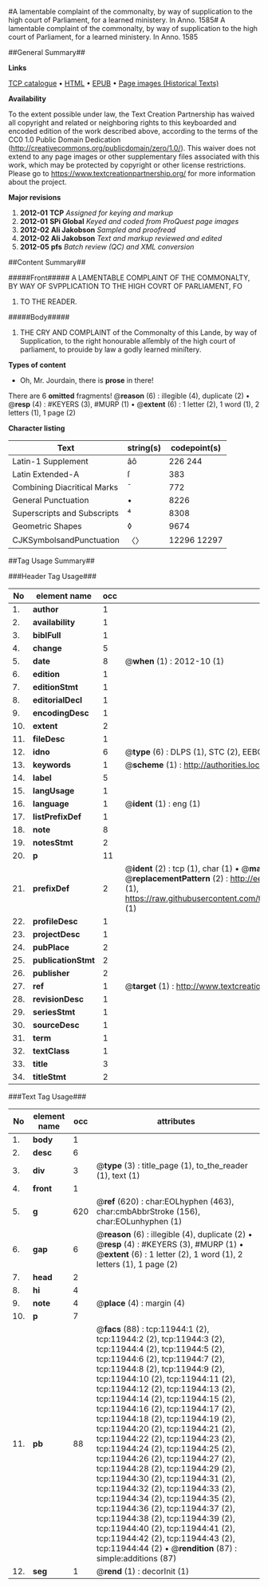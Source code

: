 #A lamentable complaint of the commonalty, by way of supplication to the high court of Parliament, for a learned ministery. In Anno. 1585#
A lamentable complaint of the commonalty, by way of supplication to the high court of Parliament, for a learned ministery. In Anno. 1585

##General Summary##

**Links**

[TCP catalogue](http://www.ota.ox.ac.uk/tcp/)  • 
[HTML](http://tei.it.ox.ac.uk/tcp/Texts-HTML/free/A21/A21422.html)  • 
[EPUB](http://tei.it.ox.ac.uk/tcp/Texts-EPUB/free/A21/A21422.epub) • 
[Page images (Historical Texts)](https://historicaltexts.jisc.ac.uk/eebo-99846945e)

**Availability**

To the extent possible under law, the Text Creation Partnership has waived all copyright and related or neighboring rights to this keyboarded and encoded edition of the work described above, according to the terms of the CC0 1.0 Public Domain Dedication (http://creativecommons.org/publicdomain/zero/1.0/). This waiver does not extend to any page images or other supplementary files associated with this work, which may be protected by copyright or other license restrictions. Please go to https://www.textcreationpartnership.org/ for more information about the project.

**Major revisions**

1. __2012-01__ __TCP__ *Assigned for keying and markup*
1. __2012-01__ __SPi Global__ *Keyed and coded from ProQuest page images*
1. __2012-02__ __Ali Jakobson__ *Sampled and proofread*
1. __2012-02__ __Ali Jakobson__ *Text and markup reviewed and edited*
1. __2012-05__ __pfs__ *Batch review (QC) and XML conversion*

##Content Summary##

#####Front#####
A LAMENTABLE COMPLAINT OF THE COMMONALTY, BY WAY OF SVPPLICATION TO THE HIGH COVRT OF PARLIAMENT, FO
1. TO THE READER.

#####Body#####

1. THE CRY AND COMPLAINT of the Commonalty of this Lande, by way of Supplication, to the right honourable aſſembly of the high court of parliament, to prouide by law a godly learned miniſtery.

**Types of content**

  * Oh, Mr. Jourdain, there is **prose** in there!

There are 6 **omitted** fragments! 
 @__reason__ (6) : illegible (4), duplicate (2)  •  @__resp__ (4) : #KEYERS (3), #MURP (1)  •  @__extent__ (6) : 1 letter (2), 1 word (1), 2 letters (1), 1 page (2)

**Character listing**


|Text|string(s)|codepoint(s)|
|---|---|---|
|Latin-1 Supplement|âô|226 244|
|Latin Extended-A|ſ|383|
|Combining             Diacritical Marks|̄|772|
|General Punctuation|•|8226|
|Superscripts             and Subscripts|⁴|8308|
|Geometric Shapes|◊|9674|
|CJKSymbolsandPunctuation|〈〉|12296 12297|

##Tag Usage Summary##

###Header Tag Usage###

|No|element name|occ|attributes|
|---|---|---|---|
|1.|__author__|1||
|2.|__availability__|1||
|3.|__biblFull__|1||
|4.|__change__|5||
|5.|__date__|8| @__when__ (1) : 2012-10 (1)|
|6.|__edition__|1||
|7.|__editionStmt__|1||
|8.|__editorialDecl__|1||
|9.|__encodingDesc__|1||
|10.|__extent__|2||
|11.|__fileDesc__|1||
|12.|__idno__|6| @__type__ (6) : DLPS (1), STC (2), EEBO-CITATION (1), PROQUEST (1), VID (1)|
|13.|__keywords__|1| @__scheme__ (1) : http://authorities.loc.gov/ (1)|
|14.|__label__|5||
|15.|__langUsage__|1||
|16.|__language__|1| @__ident__ (1) : eng (1)|
|17.|__listPrefixDef__|1||
|18.|__note__|8||
|19.|__notesStmt__|2||
|20.|__p__|11||
|21.|__prefixDef__|2| @__ident__ (2) : tcp (1), char (1)  •  @__matchPattern__ (2) : ([0-9\-]+):([0-9IVX]+) (1), (.+) (1)  •  @__replacementPattern__ (2) : http://eebo.chadwyck.com/downloadtiff?vid=$1&page=$2 (1), https://raw.githubusercontent.com/textcreationpartnership/Texts/master/tcpchars.xml#$1 (1)|
|22.|__profileDesc__|1||
|23.|__projectDesc__|1||
|24.|__pubPlace__|2||
|25.|__publicationStmt__|2||
|26.|__publisher__|2||
|27.|__ref__|1| @__target__ (1) : http://www.textcreationpartnership.org/docs/. (1)|
|28.|__revisionDesc__|1||
|29.|__seriesStmt__|1||
|30.|__sourceDesc__|1||
|31.|__term__|1||
|32.|__textClass__|1||
|33.|__title__|3||
|34.|__titleStmt__|2||


###Text Tag Usage###

|No|element name|occ|attributes|
|---|---|---|---|
|1.|__body__|1||
|2.|__desc__|6||
|3.|__div__|3| @__type__ (3) : title_page (1), to_the_reader (1), text (1)|
|4.|__front__|1||
|5.|__g__|620| @__ref__ (620) : char:EOLhyphen (463), char:cmbAbbrStroke (156), char:EOLunhyphen (1)|
|6.|__gap__|6| @__reason__ (6) : illegible (4), duplicate (2)  •  @__resp__ (4) : #KEYERS (3), #MURP (1)  •  @__extent__ (6) : 1 letter (2), 1 word (1), 2 letters (1), 1 page (2)|
|7.|__head__|2||
|8.|__hi__|4||
|9.|__note__|4| @__place__ (4) : margin (4)|
|10.|__p__|7||
|11.|__pb__|88| @__facs__ (88) : tcp:11944:1 (2), tcp:11944:2 (2), tcp:11944:3 (2), tcp:11944:4 (2), tcp:11944:5 (2), tcp:11944:6 (2), tcp:11944:7 (2), tcp:11944:8 (2), tcp:11944:9 (2), tcp:11944:10 (2), tcp:11944:11 (2), tcp:11944:12 (2), tcp:11944:13 (2), tcp:11944:14 (2), tcp:11944:15 (2), tcp:11944:16 (2), tcp:11944:17 (2), tcp:11944:18 (2), tcp:11944:19 (2), tcp:11944:20 (2), tcp:11944:21 (2), tcp:11944:22 (2), tcp:11944:23 (2), tcp:11944:24 (2), tcp:11944:25 (2), tcp:11944:26 (2), tcp:11944:27 (2), tcp:11944:28 (2), tcp:11944:29 (2), tcp:11944:30 (2), tcp:11944:31 (2), tcp:11944:32 (2), tcp:11944:33 (2), tcp:11944:34 (2), tcp:11944:35 (2), tcp:11944:36 (2), tcp:11944:37 (2), tcp:11944:38 (2), tcp:11944:39 (2), tcp:11944:40 (2), tcp:11944:41 (2), tcp:11944:42 (2), tcp:11944:43 (2), tcp:11944:44 (2)  •  @__rendition__ (87) : simple:additions (87)|
|12.|__seg__|1| @__rend__ (1) : decorInit (1)|
